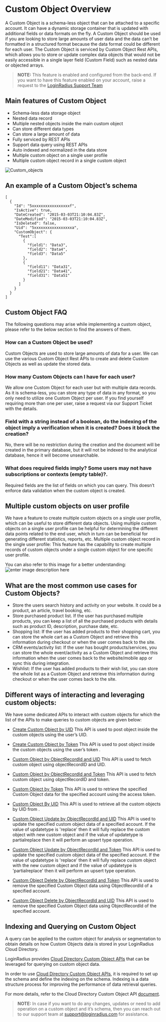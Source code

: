 # Custom Object Overview

A Custom Object is a schema-less object that can be attached to a specific account. It can have a dynamic storage container that is updated with additional fields or data formats on the fly.  A Custom Object should be used if you are looking to store large amounts of user data and the data can’t be formatted in a structured format because the data format could be different for each user. The Custom Object is serviced by Custom Object Rest APIs, which allows you to store or update complex data objects that would not be easily accessible in a single layer field (Custom Field) such as nested data or objected arrays.

>**NOTE:** This feature is enabled and configured from the back-end. If you want to have this feature enabled on your account, raise a request to the [LoginRadius Support Team](https://adminconsole.loginradius.com/support/tickets/open-a-new-ticket)

## Main features of Custom Object

- Schema-less data storage object
- Nested data record
- Multiple nested objects inside the main custom object
- Can store different data types
- Can store a large amount of data
- Fully serviced by REST APIs
- Support data query using REST APIs
- Auto indexed and normalized in the data store
- Multiple custom object on a single user profile
- Multiple custom object record in a single custom object

![Custom_objects](https://apidocs.lrcontent.com/images/Custom-Object_54165cca84d0759357.92059160.png "Custom_objects")


## An example of a Custom Object’s schema

```
[
  {
    "Id": "5xxxxxxxxxxxxxxxxxf",
    "IsActive": true,
    "DateCreated": "2015-03-03T21:10:04.83Z",
    "DateModified": "2015-03-03T21:10:04.83Z",
    "IsDeleted": false,
    "Uid": "5xxxxxxxxxxxxxxxxxa",
    "CustomObject": {
      "Test":[
        {
          "field1": "Data3",
          "field2": "Data4",
          "field3": "Data5"
        },
        {
          "field11": "Data31",
          "field21": "Data41",
          "field31": "Data51"
        }
      ]
    }
  }
]
```

## Custom Object FAQ

The following questions may arise while implementing a custom object, please refer to the below section to find the answers of them.

### How can a Custom Object be used?

Custom Objects are used to store large amounts of data for a user. We can use the various Custom Object Rest APIs to create and delete Custom Objects as well as update the stored data.

### How many Custom Objects can I have for each user?

We allow one Custom Object for each user but with multiple data records. As it is schema-less, you can store any type of data in any format, so you only need to utilize one Custom Object per user. If you find yourself requiring more than one per user, raise a request via our Support Ticket with the details.

### Field with a string instead of a boolean, do the indexing of the object imply a verification when it is created? Does it block the creation?

No, there will be no restriction during the creation and the document will be created in the primary database, but it will not be indexed to the analytical database, hence it will become unsearchable.

### What does required fields imply? Some users may not have subscriptions or contexts (empty table)?. 

Required fields are the list of fields on which you can query. This doesn’t enforce data validation when the custom object is created.

## Multiple custom objects on user profile

We have a feature to create multiple custom objects on a single user profile, which can be useful to store different data objects. Using multiple custom objects on a single user profile can be helpful for determining the different data points related to the end user, which in turn can be beneficial for generating different statistics, reports, etc.
Multiple custom object record in the single user profile:
This feature has the capability to create multiple records of custom objects under a single custom object for one specific user profile.

You can also refer to this image for a better understanding:
![enter image description here](https://apidocs.lrcontent.com/images/Customer_Management_LoginRadius_User_Dashboard_34205eb3e18f734785.52124802.png "Custom Object")
 
 ## What are the most common use cases for Custom Objects?

- Store the users search history and activity on your website. It could be a product, an article, travel booking, etc.
- Store purchased product list. If the user has purchased multiple products, you can keep a list of all the purchased products with details such as product ID, description, purchase date, etc.
- Shopping list: If the user has added products to their shopping cart, you can store the whole cart as a Custom Object and retrieve this information during checkout or when the user comes back to the site.
- CRM events/activity list: If the user has bought products/services, you can store the whole event/activity as a Custom Object and retrieve this information when the user comes back to the website/mobile app or sync this during integration.
- Wishlist: If the user has added products to their wish list, you can store the whole list as a Custom Object and retrieve this information during checkout or when the user comes back to the site.


## Different ways of interacting and leveraging custom objects:

We have some dedicated APIs to interact with custom objects for which the list of the APIs to make queries to custom objects are given below:

- [Create Custom Object by UID](/api/v2/customer-identity-api/custom-object/create-custom-object-by-uid)
This API is used to post object inside the custom objects using the user’s UID.

- [Create Custom Object by Token](/api/v2/customer-identity-api/custom-object/create-custom-object-by-token)
This API is used to post object inside the custom objects using the user’s token
.
- [Custom Object by ObjectRecordId and UID](/api/v2/customer-identity-api/custom-object/custom-object-by-objectrecordid-and-uid)
This API is used to fetch custom object using objectRecordID and UID.

- [Custom Object by ObjectRecordId and Token](/api/v2/customer-identity-api/custom-object/custom-object-by-objectrecordid-and-token)
This API is used to fetch custom object using objectRecordID and token.

- [Custom Object by Token](/api/v2/customer-identity-api/custom-object/custom-object-by-token)
This API is used to retrieve the specified Custom Object data for the specified account using the      access token.

- [Custom Object By UID](/api/v2/customer-identity-api/custom-object/custom-object-by-uid)
This API is used to retrieve all the custom objects by UID from .

- [Custom Object Update by ObjectRecordId and UID](/api/v2/customer-identity-api/custom-object/custom-object-update-by-objectrecordid-and-uid)
This API is used to update the specified custom object data of a specified account. If the value of updatetype is 'replace' then it will fully replace the custom object with new custom object and if the value of updatetype is partialreplace then it will perform an upsert type operation.

- [Custom Object Update by ObjectRecordId and Token](/api/v2/customer-identity-api/custom-object/custom-object-update-by-objectrecordid-and-token)
This API is used to update the specified custom object data of the specified account. If the value of updatetype is 'replace' then it will fully replace custom object with the new custom object and if the value of updatetype is 'partialreplace' then it will perform an upsert type operation.

- [Custom Object Delete by ObjectRecordId and Token](/api/v2/customer-identity-api/custom-object/custom-object-delete-by-objectrecordid-and-token)
This API is used to remove the specified Custom Object data using ObjectRecordId of a specified account.


- [Custom Object Delete by ObjectRecordId and UID](/api/v2/customer-identity-api/custom-object/custom-object-delete-by-objectrecordid-and-uid)
This API is used to remove the specified Custom Object data using ObjectRecordId of the specified account.


## Indexing and Querying on Custom Object

A query can be applied to the custom object for analysis or segmentation to obtain details on how Custom Objects data is stored in your LoginRadius Cloud Directory.

LoginRadius provides [Cloud Directory Custom Object APIs](/api/v2/cloud-directory-api/custom-object/overview#queryingbasicfields5) that can be leveraged for querying on custom object data.

In order to use [Cloud Directory Custom Object APIs](/api/v2/cloud-directory-api/custom-object/overview#queryingbasicfields5), it is required to set up the schema and define the indexing on the schema. Indexing is a data structure process for improving the performance of data retrieval queries.

For more details, refer to the Cloud Directory Custom Object API [document](/api/v2/cloud-directory-api/custom-object/overview).

>**NOTE:** In case if you want to do any changes, updates  or need to add operation on a custom object and it’s schema, then you can reach out to our support team at [support@loginradius.com](mailto:support@loginradius.com) for assistance.



